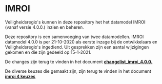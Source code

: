 # IMROI
Veiligheidsregio's kunnen in deze repository het het datamodel IMROI (vanaf versie 4.0.0.) inzien en beheren.

Deze repository is een samenvoeging van twee datamodellen. IMROI datamodel 4.0.0 is per 21-10-2020 als eerste inzage bij de ontwikkelaars en Veiligheidsregio's ingediend. Uit gesprekken zijn een aantal wijzigingen gekomen en die zijn gedeeld op 15-1-2021. 

De changes zijn terug te vinden in het document **[changelist_imroi_4.0.0.](documentatie/Changes.md)**

De diverse keuzes die gemaakt zijn, zijn terug te vinden in het document **[imroi 4 keuzes](documentatie/imroi_4_keuzes.md)**
